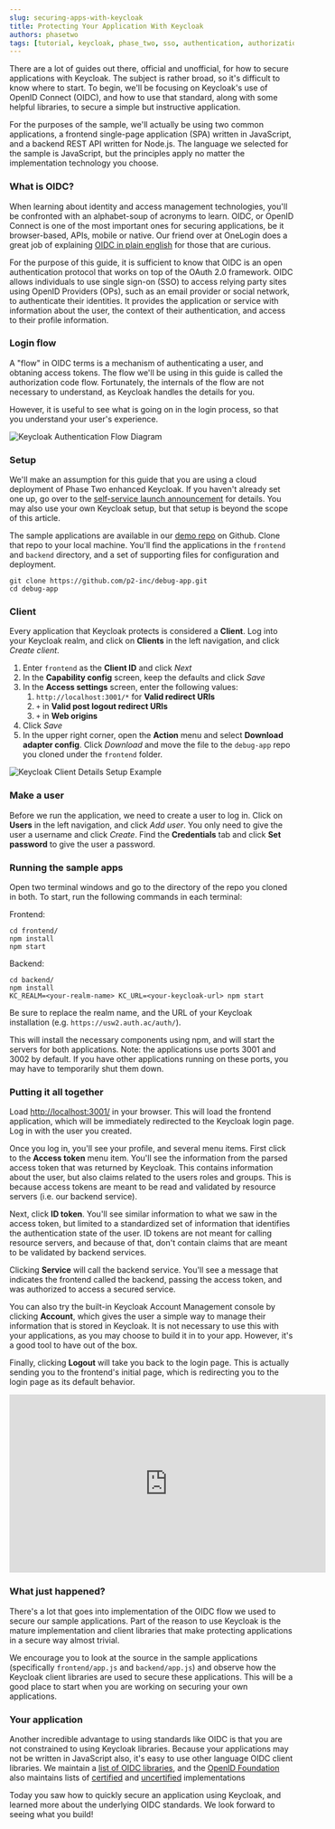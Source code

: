```yaml
---
slug: securing-apps-with-keycloak
title: Protecting Your Application With Keycloak
authors: phasetwo
tags: [tutorial, keycloak, phase_two, sso, authentication, authorization]
---
```


There are a lot of guides out there, official and unofficial, for how to secure applications with Keycloak. The subject is rather broad, so it's difficult to know where to start. To begin, we'll be focusing on Keycloak's use of OpenID Connect (OIDC), and how to use that standard, along with some helpful libraries, to secure a simple but instructive application.

For the purposes of the sample, we'll actually be using two common applications, a frontend single-page application (SPA) written in JavaScript, and a backend REST API written for Node.js. The language we selected for the sample is JavaScript, but the principles apply no matter the implementation technology you choose.

<!--truncate-->

### What is OIDC?

When learning about identity and access management technologies, you'll be confronted with an alphabet-soup of acronyms to learn. OIDC, or OpenID Connect is one of the most important ones for securing applications, be it browser-based, APIs, mobile or native. Our friend over at OneLogin does a great job of explaining [OIDC in plain english](https://www.onelogin.com/blog/openid-connect-explained-in-plain-english-2) for those that are curious.

For the purpose of this guide, it is sufficient to know that OIDC is an open authentication protocol that works on top of the OAuth 2.0 framework. OIDC allows individuals to use single sign-on (SSO) to access relying party sites using OpenID Providers (OPs), such as an email provider or social network, to authenticate their identities. It provides the application or service with information about the user, the context of their authentication, and access to their profile information.

### Login flow

A "flow" in OIDC terms is a mechanism of authenticating a user, and obtaning access tokens. The flow we'll be using in this guide is called the authorization code flow. Fortunately, the internals of the flow are not necessary to understand, as Keycloak handles the details for you.

However, it is useful to see what is going on in the login process, so that you understand your user's experience.

![Keycloak Authentication Flow Diagram](/blog/2022-10-17-authentication-flow.png)

### Setup

We'll make an assumption for this guide that you are using a cloud deployment of Phase Two enhanced Keycloak. If you haven't already set one up, go over to the [self-service launch announcement](/blog/self-service) for details. You may also use your own Keycloak setup, but that setup is beyond the scope of this article.

The sample applications are available in our [demo repo](https://github.com/p2-inc/debug-app) on Github. Clone that repo to your local machine. You'll find the applications in the `frontend` and `backend` directory, and a set of supporting files for configuration and deployment.

```
git clone https://github.com/p2-inc/debug-app.git
cd debug-app
```

### Client

Every application that Keycloak protects is considered a **Client**. Log into your Keycloak realm, and click on **Clients** in the left navigation, and click _Create client_.

1. Enter `frontend` as the **Client ID** and click _Next_
2. In the **Capability config** screen, keep the defaults and click _Save_
3. In the **Access settings** screen, enter the following values:
   1. `http://localhost:3001/*` for **Valid redirect URIs**
   2. `+` in **Valid post logout redirect URIs**
   3. `+` in **Web origins**
4. Click _Save_
5. In the upper right corner, open the **Action** menu and select **Download adapter config**. Click _Download_ and move the file to the `debug-app` repo you cloned under the `frontend` folder.

![Keycloak Client Details Setup Example](/blog/2022-10-17-client-setup.png)

### Make a user

Before we run the application, we need to create a user to log in. Click on **Users** in the left navigation, and click _Add user_. You only need to give the user a username and click _Create_. Find the **Credentials** tab and click **Set password** to give the user a password.

### Running the sample apps

Open two terminal windows and go to the directory of the repo you cloned in both. To start, run the following commands in each terminal:

Frontend:

```
cd frontend/
npm install
npm start
```

Backend:

```
cd backend/
npm install
KC_REALM=<your-realm-name> KC_URL=<your-keycloak-url> npm start
```

Be sure to replace the realm name, and the URL of your Keycloak installation (e.g. `https://usw2.auth.ac/auth/`).

This will install the necessary components using npm, and will start the servers for both applications. Note: the applications use ports 3001 and 3002 by default. If you have other applications running on these ports, you may have to temporarily shut them down.

### Putting it all together

Load <a href="http://localhost:3001/" target="_blank">http://localhost:3001/</a> in your browser. This will load the frontend application, which will be immediately redirected to the Keycloak login page. Log in with the user you created.

Once you log in, you'll see your profile, and several menu items. First click to the **Access token** menu item. You'll see the information from the parsed access token that was returned by Keycloak. This contains information about the user, but also claims related to the users roles and groups. This is because access tokens are meant to be read and validated by resource servers (i.e. our backend service).

Next, click **ID token**. You'll see similar information to what we saw in the access token, but limited to a standardized set of information that identifies the authentication state of the user. ID tokens are not meant for calling resource servers, and because of that, don't contain claims that are meant to be validated by backend services.

Clicking **Service** will call the backend service. You'll see a message that indicates the frontend called the backend, passing the access token, and was authorized to access a secured service.

You can also try the built-in Keycloak Account Management console by clicking **Account**, which gives the user a simple way to manage their information that is stored in Keycloak. It is not necessary to use this with your applications, as you may choose to build it in to your app. However, it's a good tool to have out of the box.

Finally, clicking **Logout** will take you back to the login page. This is actually sending you to the frontend's initial page, which is redirecting you to the login page as its default behavior.

<iframe width="560" height="315" src="https://www.youtube.com/embed/Wi9qipIDi4w" title="YouTube video player" frameborder="0" allow="accelerometer; autoplay; clipboard-write; encrypted-media; gyroscope; picture-in-picture" allowfullscreen></iframe>

### What just happened?

There's a lot that goes into implementation of the OIDC flow we used to secure our sample applications. Part of the reason to use Keycloak is the mature implementation and client libraries that make protecting applications in a secure way almost trivial.

We encourage you to look at the source in the sample applications (specifically `frontend/app.js` and `backend/app.js`) and observe how the Keycloak client libraries are used to secure these applications. This will be a good place to start when you are working on securing your own applications.

### Your application

Another incredible advantage to using standards like OIDC is that you are not constrained to using Keycloak libraries. Because your applications may not be written in JavaScript also, it's easy to use other language OIDC client libraries. We maintain a [list of OIDC libraries](/docs/securing-applications/#libraries), and the [OpenID Foundation](https://openid.net/) also maintains lists of [certified](https://openid.net/developers/certified/) and [uncertified](https://openid.net/developers/uncertified/) implementations

Today you saw how to quickly secure an application using Keycloak, and learned more about the underlying OIDC standards. We look forward to seeing what you build!
